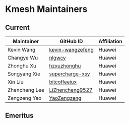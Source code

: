 # Kmesh Maintainers

## Current

| Maintainer    | GitHub ID                                               | Affiliation |
| ------------- | ------------------------------------------------------- | ----------- |
| Kevin Wang    | [kevin-wangzefeng](https://github.com/kevin-wangzefeng) | Huawei      |
| Changye Wu    | [nlgwcy](https://github.com/nlgwcy)                     | Huawei      |
| Zhonghu Xu    | [hzxuzhonghu](https://github.com/hzxuzhonghu)           | Huawei      |
| Songyang Xie  | [supercharge-xsy](https://github.com/supercharge-xsy)   | Huawei      |
| Xin Liu       | [bitcoffeeiux](https://github.com/bitcoffeeiux)         | Huawei      |
| Zhencheng Lee | [LiZhencheng9527](https://github.com/LiZhencheng9527)   | Huawei      |
| Zengzeng Yao  | [YaoZengzeng](https://github.com/YaoZengzeng)           | Huawei      |

## Emeritus
